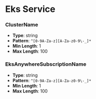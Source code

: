 # Eks Service

### ClusterName
- **Type**: string
- **Pattern**: `^[0-9A-Za-z][A-Za-z0-9\-_]*`
- **Min Length**: 1
- **Max Length**: 100

### EksAnywhereSubscriptionName
- **Type**: string
- **Pattern**: `^[0-9A-Za-z][A-Za-z0-9\-_]*`
- **Min Length**: 1
- **Max Length**: 100

